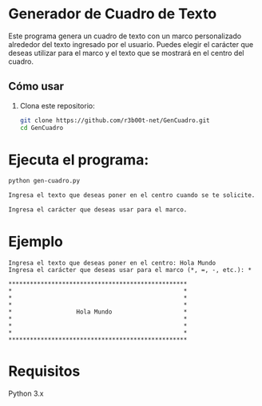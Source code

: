 # Generador de Cuadro de Texto

Este programa genera un cuadro de texto con un marco personalizado alrededor del texto ingresado por el usuario. Puedes elegir el carácter que deseas utilizar para el marco y el texto que se mostrará en el centro del cuadro.

## Cómo usar

1. Clona este repositorio:
   ```bash
   git clone https://github.com/r3b00t-net/GenCuadro.git
   cd GenCuadro
   ```

# Ejecuta el programa:
```bash
python gen-cuadro.py

Ingresa el texto que deseas poner en el centro cuando se te solicite.

Ingresa el carácter que deseas usar para el marco.
```

# Ejemplo
```
Ingresa el texto que deseas poner en el centro: Hola Mundo
Ingresa el carácter que deseas usar para el marco (*, =, -, etc.): *

**************************************************
*                                                *
*                                                *
*                                                *
*                  Hola Mundo                    *
*                                                *
*                                                *
*                                                *
**************************************************
```

# Requisitos
Python 3.x
